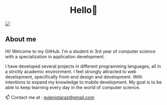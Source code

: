 <div align="center">
<h1 align="center">Hello👋</h1>
</div>
<img src="https://i.imgur.com/8DGhHIm.png">

## About me

Hi! Welcome to my GitHub. I'm a student in 3rd year of computer science with a specialization in application development. 

I have developed several projects in different programming languages, all in a strictly academic environment. I feel strongly attracted to web development, specifically front-end design and development. With intentions to expand my knowledge to mobile development. My goal is to be able to keep learning every day in the world of computer science. 
<br>

📫 Contact me at : eulenistaraz@gmail.com

<!--
**EulenisT/EulenisT** is a ✨ _special_ ✨ repository because its `README.md` (this file) appears on your GitHub profile.

Here are some ideas to get you started:

- 🔭 I’m currently working on ...
- 🌱 I’m currently learning ...
- 👯 I’m looking to collaborate on ...
- 🤔 I’m looking for help with ...
- 💬 Ask me about ...
- 📫 How to reach me: ...
- 😄 Pronouns: ...
- ⚡ Fun fact: ...
-->
